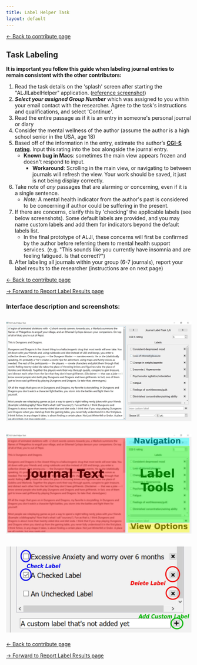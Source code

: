 ```yaml
---
title: Label Helper Task
layout: default
---
```


[<- Back to contribute page](./contribute)

## Task Labeling

**It is important you follow this guide when labeling journal entries to remain consistent with the other contributors:**

1. Read the task details on the 'splash' screen after starting the "ALJILabelHelper" application. ([reference screenshot](./assets/img/running.jpg))
1. ***Select your assigned Group Number*** which was assigned to you within your email contact with the researcher.  Agree to the task's instructions and qualifications, and select 'Continue'. 
1. Read the entire passage as if it is an entry in someone's personal journal or diary
1. Consider the mental wellness of the author (assume the author is a high school senior in the USA, age 18)
1. Based off of the information in the entry, estimate the author’s [**​CGI-S rating**](./CGIS_Scale). Input this rating into the box alongside the journal entry.
    - **Known bug in Macs**: sometimes the main view appears frozen and doesn't respond to input.
        - **Workaround**: Scrolling in the main view, or navigating to between journals will refresh the view.  Your work should be saved, it just is not being display correctly.  
1. Take note of *any* passages that are alarming or concerning, even if it is a single sentence.  
    - *Note:* A mental health indicator from the author's past is  considered to be concerning if author could be suffering in the present.  
1. If there are concerns, clarify this by 'checking' the applicable labels (see below screenshots). Some default labels are provided, and you may name custom labels and add them for indicators beyond the default labels list.  
    - In the final prototype of ALJI, these concerns will first be confirmed by the author before referring them to mental health support services. (e.g. "This sounds like you currently have insomnia and are feeling fatigued.  Is that correct?")
1. After labeling all journals within your group (6-7 journals), report your label results to the researcher (instructions are on next page)

[<- Back to contribute page](./contribute)

[-> Forward to Report Label Results page](./labelHelperReport)

### Interface description and screenshots:

![image](./assets/img/labelWindow.jpg)
---
![image](./assets/img/labelWindowAnno.jpg)
---
![image](./assets/img/iconActions.jpg)
---

[<- Back to contribute page](./contribute)

[-> Forward to Report Label Results page](./labelHelperReport)